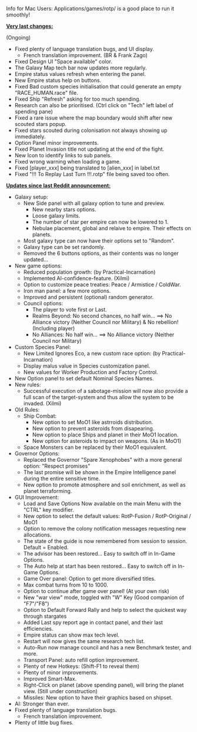 Info for Mac Users: Applications/games/rotp/ is a good place to run it smoothly!


<b><ins>Very last changes:</ins></b>

(Ongoing)
- Fixed plenty of language translation bugs, and UI display.
  - French translation improvement. (BR & Frank Zago)
- Fixed Design UI "Space available" color.
- The Galaxy Map tech bar now updates more regularly.
- Empire status values refresh when entering the panel.
- New Empire status help on buttons.
- Fixed Bad custom species initialisation that could generate an empty "RACE_HUMAN.race" file.
- Fixed Ship "Refresh" asking for too much spending.
- Research can also be prioritised. (Ctrl click on "Tech" left label of spending pane)
- Fixed a rare issue where the map boundary would shift after new scouted stars popup.
- Fixed stars scouted during colonisation not always showing up immediately.
- Option Panel minor improvements.
- Fixed Planet Invasion title not updating at the end of the fight.
- New Icon to identify links to sub panels.
- Fixed wrong warning when loading a game.
- Fixed [player_xxx] being translated to [alien_xxx] in label.txt
- Fixed "!!! To Replay Last Turn !!!.rotp" file being saved too often.


<b><ins>Updates since last Reddit announcement:</ins></b>

- Galaxy setup:
  - New Side panel with all galaxy option to tune and preview.
    - New nearby stars options.
    - Loose galaxy limits.
    - The number of star per empire can now be lowered to 1.
    - Nebulae placement, global and relaive to empire. Their effects on planets.
  - Most galaxy type can now have their options set to "Random".
  - Galaxy type can be set randomly.
  - Removed the 6 buttons options, as their contents was no longer updated...
- New game options:
  - Reduced population growth: (by Practical-Incarnation)
  - Implemented AI-confidence-feature. (Xilmi)
  - Option to customize peace treaties: Peace / Armistice / ColdWar.
  - Iron man panel: a few more options.
  - Improved and persistent (optional) random generator.
  - Council options:
    - The player to vote first or Last.
    - Realms Beyond: No second chances, no half win... ==> No Alliance victory (Neither Council nor Military) & No rebellion! (Including player)
    - No Alliances: No half win... ==> No Alliance victory (Neither Council nor Military)
- Custom Species Panel:
  - New Limited Ignores Eco, a new custom race option: (by Practical-Incarnation)
  - Display malus value in Species customization panel.
  - New values for Worker Production and Factory Control.
- New Option panel to set default Nominal Species Names.
- New rules:
  - Successful execution of a sabotage-mission will now also provide a full scan of the target-system and thus allow the system to be invaded. (Xilmi)
- Old Rules:
  - Ship Combat:
    - New option to set MoO1 like astrroids distribution.
    - New option to prevent asteroids from disapearing.
    - New option to place Ships and planet in their MoO1 location.
    - New option for asteroids to impact on weapons. (As in MoO1)
  - Space Monsters can be replaced by their MoO1 equivalent.
- Governor Options:
  - Replaced the Governor "Spare Xenophobes" with a more general option: "Respect promises"
  - The last promise will be shown in the Empire Intelligence panel during the entire sensitive time.
  - New option to promote atmosphere and soil enrichment, as well as planet terraforming.
- GUI Improvement:
  - Load and Save Options Now available on the main Menu with the "CTRL" key modifier.
  - New option to select the default values: RotP-Fusion / RotP-Original / MoO1
  - Option to remove the colony notification messages requesting new allocations.
  - The state of the guide is now remembered from session to session. Default = Enabled.
  - The advisor has been restored... Easy to switch off in In-Game Options.
  - The Auto help at start has been restored... Easy to switch off in In-Game Options.
  - Game Over panel: Option to get more diversified titles.
  - Max combat turns from 10 to 1000.
  - Option to continue after game over panel! (At your own risk)
  - New "war view" mode, toggled with "W" Key (Good companion of "F7"/"F8")
  - Option to Default Forward Rally and help to select the quickest way through stargates
  - Added Last spy report age in contact panel, and their last efficiencies.
  - Empire status can show max tech level.
  - Restart will now gives the same research tech list.
  - Auto-Run now manage council and has a new Benchmark tester, and more.
  - Transport Panel: auto refill option improvement.
  - Plenty of new Hotkeys: (Shift-F1 to reveal them)
  - Plenty of minor improvements.
  - Improved Smart-Max.
  - Right-Click on planet (above spending panel), will bring the planet view. (Still under construction)
  - Missiles: New option to have their graphics based on shipset.
- AI: Stronger than ever.
- Fixed plenty of language translation bugs.
  - French translation improvement.
- Plenty of little bug fixes.
